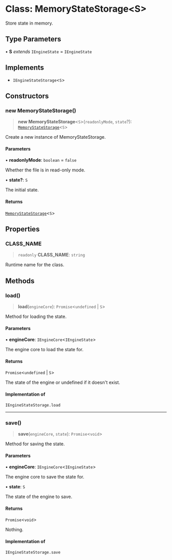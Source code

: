 # Class: MemoryStateStorage\<S\>

Store state in memory.

## Type Parameters

• **S** *extends* `IEngineState` = `IEngineState`

## Implements

- `IEngineStateStorage`\<`S`\>

## Constructors

### new MemoryStateStorage()

> **new MemoryStateStorage**\<`S`\>(`readonlyMode`, `state`?): [`MemoryStateStorage`](MemoryStateStorage.md)\<`S`\>

Create a new instance of MemoryStateStorage.

#### Parameters

• **readonlyMode**: `boolean` = `false`

Whether the file is in read-only mode.

• **state?**: `S`

The initial state.

#### Returns

[`MemoryStateStorage`](MemoryStateStorage.md)\<`S`\>

## Properties

### CLASS\_NAME

> `readonly` **CLASS\_NAME**: `string`

Runtime name for the class.

## Methods

### load()

> **load**(`engineCore`): `Promise`\<`undefined` \| `S`\>

Method for loading the state.

#### Parameters

• **engineCore**: `IEngineCore`\<`IEngineState`\>

The engine core to load the state for.

#### Returns

`Promise`\<`undefined` \| `S`\>

The state of the engine or undefined if it doesn't exist.

#### Implementation of

`IEngineStateStorage.load`

***

### save()

> **save**(`engineCore`, `state`): `Promise`\<`void`\>

Method for saving the state.

#### Parameters

• **engineCore**: `IEngineCore`\<`IEngineState`\>

The engine core to save the state for.

• **state**: `S`

The state of the engine to save.

#### Returns

`Promise`\<`void`\>

Nothing.

#### Implementation of

`IEngineStateStorage.save`
